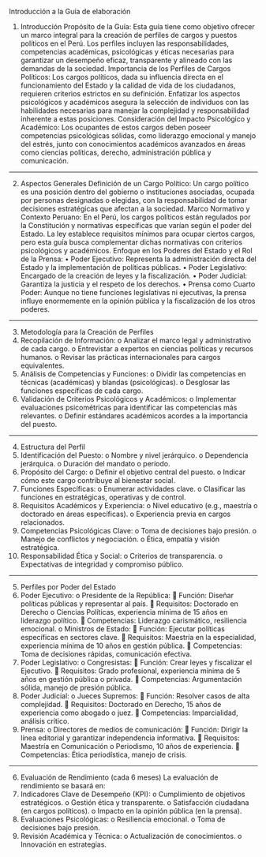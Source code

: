 Introducción a la Guía de elaboración

1. Introducción
Propósito de la Guía: Esta guía tiene como objetivo ofrecer un marco integral para la creación de perfiles de cargos y puestos políticos en el Perú. Los perfiles incluyen las responsabilidades, competencias académicas, psicológicas y éticas necesarias para garantizar un desempeño eficaz, transparente y alineado con las demandas de la sociedad.
Importancia de los Perfiles de Cargos Políticos: Los cargos políticos, dada su influencia directa en el funcionamiento del Estado y la calidad de vida de los ciudadanos, requieren criterios estrictos en su definición. Enfatizar los aspectos psicológicos y académicos asegura la selección de individuos con las habilidades necesarias para manejar la complejidad y responsabilidad inherente a estas posiciones.
Consideración del Impacto Psicológico y Académico: Los ocupantes de estos cargos deben poseer competencias psicológicas sólidas, como liderazgo emocional y manejo del estrés, junto con conocimientos académicos avanzados en áreas como ciencias políticas, derecho, administración pública y comunicación.
________________________________________
2. Aspectos Generales
Definición de un Cargo Político: Un cargo político es una posición dentro del gobierno o instituciones asociadas, ocupada por personas designadas o elegidas, con la responsabilidad de tomar decisiones estratégicas que afectan a la sociedad.
Marco Normativo y Contexto Peruano: En el Perú, los cargos políticos están regulados por la Constitución y normativas específicas que varían según el poder del Estado. La ley establece requisitos mínimos para ocupar ciertos cargos, pero esta guía busca complementar dichas normativas con criterios psicológicos y académicos.
Enfoque en los Poderes del Estado y el Rol de la Prensa:
•	Poder Ejecutivo: Representa la administración directa del Estado y la implementación de políticas públicas.
•	Poder Legislativo: Encargado de la creación de leyes y la fiscalización.
•	Poder Judicial: Garantiza la justicia y el respeto de los derechos.
•	Prensa como Cuarto Poder: Aunque no tiene funciones legislativas ni ejecutivas, la prensa influye enormemente en la opinión pública y la fiscalización de los otros poderes.
________________________________________
3. Metodología para la Creación de Perfiles
1.	Recopilación de Información:
o	Analizar el marco legal y administrativo de cada cargo.
o	Entrevistar a expertos en ciencias políticas y recursos humanos.
o	Revisar las prácticas internacionales para cargos equivalentes.
2.	Análisis de Competencias y Funciones:
o	Dividir las competencias en técnicas (académicas) y blandas (psicológicas).
o	Desglosar las funciones específicas de cada cargo.
3.	Validación de Criterios Psicológicos y Académicos:
o	Implementar evaluaciones psicométricas para identificar las competencias más relevantes.
o	Definir estándares académicos acordes a la importancia del puesto.
________________________________________
4. Estructura del Perfil
1.	Identificación del Puesto:
o	Nombre y nivel jerárquico.
o	Dependencia jerárquica.
o	Duración del mandato o período.
2.	Propósito del Cargo:
o	Definir el objetivo central del puesto.
o	Indicar cómo este cargo contribuye al bienestar social.
3.	Funciones Específicas:
o	Enumerar actividades clave.
o	Clasificar las funciones en estratégicas, operativas y de control.
4.	Requisitos Académicos y Experiencia:
o	Nivel educativo (e.g., maestría o doctorado en áreas específicas).
o	Experiencia previa en cargos relacionados.
5.	Competencias Psicológicas Clave:
o	Toma de decisiones bajo presión.
o	Manejo de conflictos y negociación.
o	Ética, empatía y visión estratégica.
6.	Responsabilidad Ética y Social:
o	Criterios de transparencia.
o	Expectativas de integridad y compromiso público.
________________________________________
5. Perfiles por Poder del Estado
1.	Poder Ejecutivo:
o	Presidente de la República:
	Función: Diseñar políticas públicas y representar al país.
	Requisitos: Doctorado en Derecho o Ciencias Políticas, experiencia mínima de 15 años en liderazgo político.
	Competencias: Liderazgo carismático, resiliencia emocional.
o	Ministros de Estado:
	Función: Ejecutar políticas específicas en sectores clave.
	Requisitos: Maestría en la especialidad, experiencia mínima de 10 años en gestión pública.
	Competencias: Toma de decisiones rápidas, comunicación efectiva.
2.	Poder Legislativo:
o	Congresistas:
	Función: Crear leyes y fiscalizar el Ejecutivo.
	Requisitos: Grado profesional, experiencia mínima de 5 años en gestión pública o privada.
	Competencias: Argumentación sólida, manejo de presión pública.
3.	Poder Judicial:
o	Jueces Supremos:
	Función: Resolver casos de alta complejidad.
	Requisitos: Doctorado en Derecho, 15 años de experiencia como abogado o juez.
	Competencias: Imparcialidad, análisis crítico.
4.	Prensa:
o	Directores de medios de comunicación:
	Función: Dirigir la línea editorial y garantizar independencia informativa.
	Requisitos: Maestría en Comunicación o Periodismo, 10 años de experiencia.
	Competencias: Ética periodística, manejo de crisis.
________________________________________
6. Evaluación de Rendimiento (cada 6 meses)
La evaluación de rendimiento se basará en:
1.	Indicadores Clave de Desempeño (KPI):
o	Cumplimiento de objetivos estratégicos.
o	Gestión ética y transparente.
o	Satisfacción ciudadana (en cargos políticos).
o	Impacto en la opinión pública (en la prensa).
2.	Evaluaciones Psicológicas:
o	Resiliencia emocional.
o	Toma de decisiones bajo presión.
3.	Revisión Académica y Técnica:
o	Actualización de conocimientos.
o	Innovación en estrategias.
